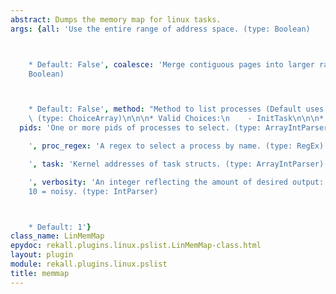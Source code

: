 ```yaml
---
abstract: Dumps the memory map for linux tasks.
args: {all: 'Use the entire range of address space. (type: Boolean)



    * Default: False', coalesce: 'Merge contiguous pages into larger ranges. (type:
    Boolean)



    * Default: False', method: "Method to list processes (Default uses all methods).\
    \ (type: ChoiceArray)\n\n\n* Valid Choices:\n    - InitTask\n\n\n* Default: InitTask",
  pids: 'One or more pids of processes to select. (type: ArrayIntParser)

    ', proc_regex: 'A regex to select a process by name. (type: RegEx)

    ', task: 'Kernel addresses of task structs. (type: ArrayIntParser)

    ', verbosity: 'An integer reflecting the amount of desired output: 0 = quiet,
    10 = noisy. (type: IntParser)



    * Default: 1'}
class_name: LinMemMap
epydoc: rekall.plugins.linux.pslist.LinMemMap-class.html
layout: plugin
module: rekall.plugins.linux.pslist
title: memmap
---
```


